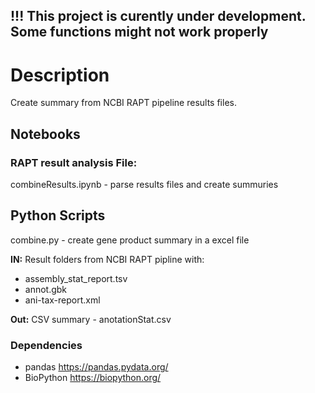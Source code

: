 ## !!! This project is curently under development. Some functions might not work properly

# Description

Create summary from NCBI RAPT pipeline results files.


## **Notebooks**

### **RAPT result analysis File:** 

combineResults.ipynb - parse results files and create summuries 

## Python Scripts

combine.py - create gene product summary in a excel file

**IN:** Result folders from NCBI RAPT pipline with:
- assembly_stat_report.tsv
- annot.gbk
- ani-tax-report.xml

**Out:**
    CSV summary - anotationStat.csv

### Dependencies

- pandas https://pandas.pydata.org/
- BioPython https://biopython.org/